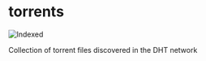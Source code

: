 torrents 
========
![Indexed](https://img.shields.io/badge/indexed-262845-blue)

Collection of torrent files discovered in the DHT network
